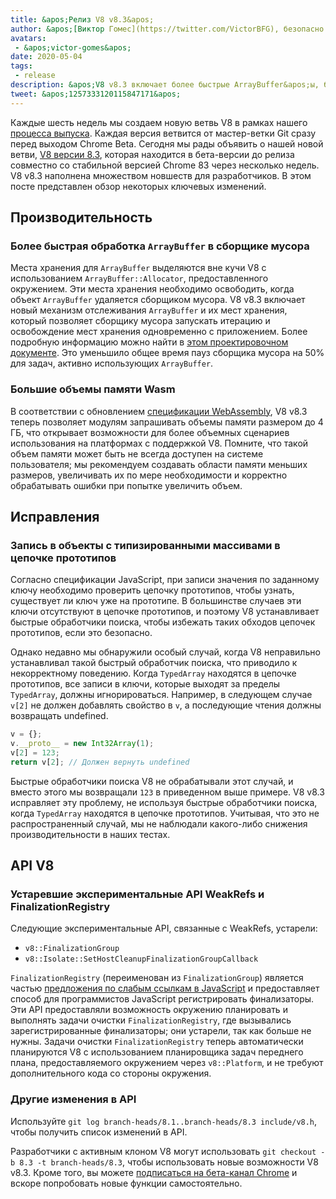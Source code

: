 ```yaml
---
title: &apos;Релиз V8 v8.3&apos;
author: &apos;[Виктор Гомес](https://twitter.com/VictorBFG), безопасно работает из дома&apos;
avatars:
 - &apos;victor-gomes&apos;
date: 2020-05-04
tags:
 - release
description: &apos;V8 v8.3 включает более быстрые ArrayBuffer&apos;ы, большие объемы памяти Wasm и устаревшие API.&apos;
tweet: &apos;1257333120115847171&apos;
---
```


Каждые шесть недель мы создаем новую ветвь V8 в рамках нашего [процесса выпуска](https://v8.dev/docs/release-process). Каждая версия ветвится от мастер-ветки Git сразу перед выходом Chrome Beta. Сегодня мы рады объявить о нашей новой ветви, [V8 версии 8.3](https://chromium.googlesource.com/v8/v8.git/+log/branch-heads/8.3), которая находится в бета-версии до релиза совместно со стабильной версией Chrome 83 через несколько недель. V8 v8.3 наполнена множеством новшеств для разработчиков. В этом посте представлен обзор некоторых ключевых изменений.

<!--truncate-->
## Производительность

### Более быстрая обработка `ArrayBuffer` в сборщике мусора

Места хранения для `ArrayBuffer` выделяются вне кучи V8 с использованием `ArrayBuffer::Allocator`, предоставленного окружением. Эти места хранения необходимо освободить, когда объект `ArrayBuffer` удаляется сборщиком мусора. V8 v8.3 включает новый механизм отслеживания `ArrayBuffer` и их мест хранения, который позволяет сборщику мусора запускать итерацию и освобождение мест хранения одновременно с приложением. Более подробную информацию можно найти в [этом проектировочном документе](https://docs.google.com/document/d/1-ZrLdlFX1nXT3z-FAgLbKal1gI8Auiaya_My-a0UJ28/edit#heading=h.gfz6mi5p212e). Это уменьшило общее время пауз сборщика мусора на 50% для задач, активно использующих `ArrayBuffer`.

### Большие объемы памяти Wasm

В соответствии с обновлением [спецификации WebAssembly](https://webassembly.github.io/spec/js-api/index.html#limits), V8 v8.3 теперь позволяет модулям запрашивать объемы памяти размером до 4 ГБ, что открывает возможности для более объемных сценариев использования на платформах с поддержкой V8. Помните, что такой объем памяти может быть не всегда доступен на системе пользователя; мы рекомендуем создавать области памяти меньших размеров, увеличивать их по мере необходимости и корректно обрабатывать ошибки при попытке увеличить объем.

## Исправления

### Запись в объекты с типизированными массивами в цепочке прототипов

Согласно спецификации JavaScript, при записи значения по заданному ключу необходимо проверить цепочку прототипов, чтобы узнать, существует ли ключ уже на прототипе. В большинстве случаев эти ключи отсутствуют в цепочке прототипов, и поэтому V8 устанавливает быстрые обработчики поиска, чтобы избежать таких обходов цепочек прототипов, если это безопасно.

Однако недавно мы обнаружили особый случай, когда V8 неправильно устанавливал такой быстрый обработчик поиска, что приводило к некорректному поведению. Когда `TypedArray` находятся в цепочке прототипов, все записи в ключи, которые выходят за пределы `TypedArray`, должны игнорироваться. Например, в следующем случае `v[2]` не должен добавлять свойство в `v`, а последующие чтения должны возвращать undefined.

```js
v = {};
v.__proto__ = new Int32Array(1);
v[2] = 123;
return v[2]; // Должен вернуть undefined
```

Быстрые обработчики поиска V8 не обрабатывали этот случай, и вместо этого мы возвращали `123` в приведенном выше примере. V8 v8.3 исправляет эту проблему, не используя быстрые обработчики поиска, когда `TypedArray` находятся в цепочке прототипов. Учитывая, что это не распространенный случай, мы не наблюдали какого-либо снижения производительности в наших тестах.

## API V8

### Устаревшие экспериментальные API WeakRefs и FinalizationRegistry

Следующие экспериментальные API, связанные с WeakRefs, устарели:

- `v8::FinalizationGroup`
- `v8::Isolate::SetHostCleanupFinalizationGroupCallback`

`FinalizationRegistry` (переименован из `FinalizationGroup`) является частью [предложения по слабым ссылкам в JavaScript](https://v8.dev/features/weak-references) и предоставляет способ для программистов JavaScript регистрировать финализаторы. Эти API предоставляли возможность окружению планировать и выполнять задачи очистки `FinalizationRegistry`, где вызывались зарегистрированные финализаторы; они устарели, так как больше не нужны. Задачи очистки `FinalizationRegistry` теперь автоматически планируются V8 с использованием планировщика задач переднего плана, предоставляемого окружением через `v8::Platform`, и не требуют дополнительного кода со стороны окружения.

### Другие изменения в API

Используйте `git log branch-heads/8.1..branch-heads/8.3 include/v8.h`, чтобы получить список изменений в API.

Разработчики с активным клоном V8 могут использовать `git checkout -b 8.3 -t branch-heads/8.3`, чтобы использовать новые возможности V8 v8.3. Кроме того, вы можете [подписаться на бета-канал Chrome](https://www.google.com/chrome/browser/beta.html) и вскоре попробовать новые функции самостоятельно.
